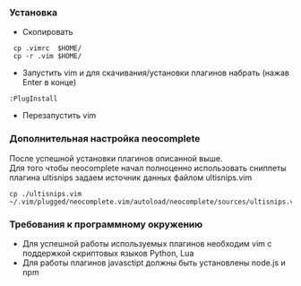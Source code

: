 ### Установка  

- Скопировать   

```
 cp .vimrc  $HOME/  
 cp -r .vim $HOME/  
```

- Запустить vim и для скачивания/установки плагинов набрать (нажав Enter в конце)
 
```
:PlugInstall
```

- Перезапустить vim


### Дополнительная настройка neocomplete
После успешной установки плагинов описанной выше.  
Для того чтобы neocomplete начал полноценно использовать сниппеты плагина ultisnips
задаем источник данных файлом ultisnips.vim
```
cp ./ultisnips.vim ~/.vim/plugged/neocomplete.vim/autoload/neocomplete/sources/ultisnips.vim
```

### Требования к программному окружению  

- Для успешной работы используемых плагинов необходим vim c поддержкой скриптовых языков Python, Lua  
- Для работы плагинов javasctipt должны быть установлены node.js и npm  
